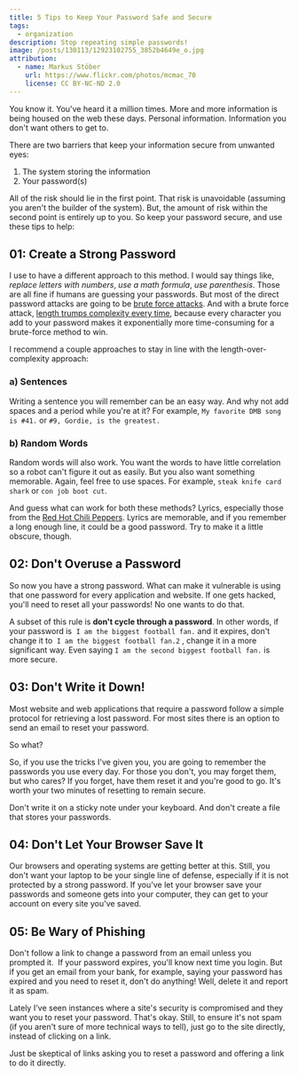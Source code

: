 ```yaml
---
title: 5 Tips to Keep Your Password Safe and Secure
tags:
  - organization
description: Stop repeating simple passwords!
image: /posts/130113/12923102755_3852b4649e_o.jpg
attribution:
  - name: Markus Stöber
    url: https://www.flickr.com/photos/mcmac_70
    license: CC BY-NC-ND 2.0
---
```


You know it. You've heard it a million times. More and more information is being housed on the web these days. Personal information. Information you don't want others to get to.

There are two barriers that keep your information secure from unwanted eyes:

1. The system storing the information
2. Your password(s)

All of the risk should lie in the first point. That risk is unavoidable (assuming you aren't the builder of the system). But, the amount of risk within the second point is entirely up to you. So keep your password secure, and use these tips to help:

## 01: Create a Strong Password

I use to have a different approach to this method. I would say things like, _replace letters with numbers_, _use a math formula_, _use parenthesis_. Those are all fine if humans are guessing your passwords. But most of the direct password attacks are going to be [brute force attacks](https://en.wikipedia.org/wiki/Brute-force_attack). And with a brute force attack, [length trumps complexity every time](https://stormpath.com/blog/5-myths-password-security/), because every character you add to your password makes it exponentially more time-consuming for a brute-force method to win.

I recommend a couple approaches to stay in line with the length-over-complexity approach:

### a) Sentences

Writing a sentence you will remember can be an easy way. And why not add spaces and a period while you're at it? For example, `My favorite DMB song is #41.` or `#9, Gordie, is the greatest.`

### b) Random Words

Random words will also work. You want the words to have little correlation so a robot can't figure it out as easily. But you also want something memorable. Again, feel free to use spaces. For example, `steak knife card shark` or `con job boot cut`.

And guess what can work for both these methods? Lyrics, especially those from the [Red Hot Chili Peppers](http://www.azlyrics.com/lyrics/redhotchilipeppers/bytheway). Lyrics are memorable, and if you remember a long enough line, it could be a good password. Try to make it a little obscure, though.

## 02: Don't Overuse a Password

So now you have a strong password. What can make it vulnerable is using that one password for every application and website. If one gets hacked, you'll need to reset all your passwords! No one wants to do that.

A subset of this rule is **don't cycle through a password**. In other words, if your password is  `I am the biggest football fan.` and it expires, don't change it to  `I am the biggest football fan.2` , change it in a more significant way. Even saying `I am the second biggest football fan.` is more secure.

## 03: Don't Write it Down!

Most website and web applications that require a password follow a simple protocol for retrieving a lost password. For most sites there is an option to send an email to reset your password.

So what?

So, if you use the tricks I've given you, you are going to remember the passwords you use every day. For those you don't, you may forget them, but who cares? If you forget, have them reset it and you're good to go. It's worth your two minutes of resetting to remain secure.

Don't write it on a sticky note under your keyboard. And don't create a file that stores your passwords.

## 04: Don't Let Your Browser Save It

Our browsers and operating systems are getting better at this. Still, you don't want your laptop to be your single line of defense, especially if it is not protected by a strong password. If you've let your browser save your passwords and someone gets into your computer, they can get to your account on every site you've saved.

## 05: Be Wary of Phishing

Don't follow a link to change a password from an email unless you prompted it.  If your password expires, you'll know next time you login. But if you get an email from your bank, for example, saying your password has expired and you need to reset it, don't do anything! Well, delete it and report it as spam.

Lately I've seen instances where a site's security is compromised and they want you to reset your password. That's okay. Still, to ensure it's not spam (if you aren't sure of more technical ways to tell), just go to the site directly, instead of clicking on a link.

Just be skeptical of links asking you to reset a password and offering a link to do it directly.
